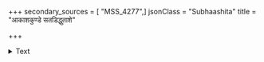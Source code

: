 +++
secondary_sources = [ "MSS_4277",]
jsonClass = "Subhaashita"
title = "आकाशकुण्डे सतडिद्धुताशे"

+++

<details><summary>Text</summary>

आकाशकुण्डे सतडिद्धुताशे करोति होमं झषकेतुदेवः।  
उच्चाटनायेव वियोगिनीनां यद्गर्जितं सैष हि मन्त्रपाठः॥
</details>
